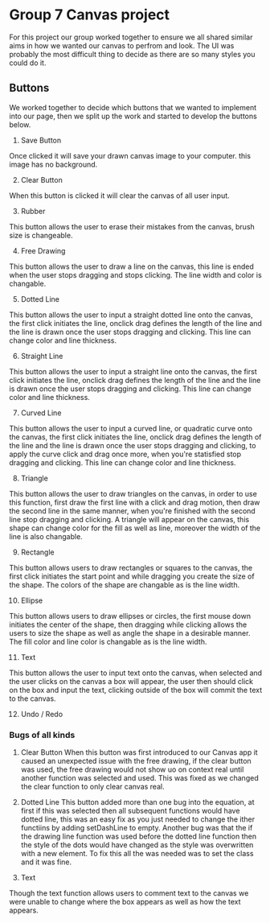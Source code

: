 # Group 7 Canvas project

For this project our group worked together to ensure we all shared similar aims in how we wanted our canvas to perfrom and look. The UI was probably the most difficult thing to decide as there are so many styles you could do it. 

## Buttons

We worked together to decide which buttons that we wanted to implement into our page, then we split up the work and started to develop the buttons below.

1. Save Button

Once clicked it will save your drawn canvas image to your computer. this image has no background.

2. Clear Button

When this button is clicked it will clear the canvas of all user input.

3. Rubber

This button allows the user to erase their mistakes from the canvas, brush size is changeable.

4. Free Drawing

This button allows the user to draw a line on the canvas, this line is ended when the user stops dragging and stops clicking. The line width and color is changable.

5. Dotted Line

This button allows the user to input a straight dotted line onto the canvas, the first click initiates the line, onclick drag defines the length of the line and the line is drawn once the user stops dragging and clicking. This line can change color and line thickness.

6. Straight Line

This button allows the user to input a straight  line onto the canvas, the first click initiates the line, onclick drag defines the length of the line and the line is drawn once the user stops dragging and clicking. This line can change color and line thickness.

7. Curved Line

This button allows the user to input a curved line, or quadratic curve onto the canvas, the first click initiates the line, onclick drag defines the length of the line and the line is drawn once the user stops dragging and clicking, to apply the curve click and drag once more, when you're statisfied stop dragging and clicking. This line can change color and line thickness.

8. Triangle

This button allows the user to draw triangles on the canvas, in order to use this function, first draw the first line with a click and drag motion, then draw the second line in the same manner, when you're finished with the second line stop dragging and clicking. A triangle will appear on the canvas, this shape can change color for the fill as well as line, moreover the width of the line is also changable.

9. Rectangle

This button allows users to draw rectangles or squares to the canvas, the first click initiates the start point and while dragging you create the size of the shape. The colors of the shape are changable as is the line width.

10. Ellipse

This button allows users to draw ellipses or circles, the first mouse down initiates the center of the shape, then dragging while clicking allows the users to size the shape as well as angle the shape in a desirable manner. The fill color and line color is changable as is the line width.

11. Text

This button allows the user to input text onto the canvas, when selected and the user clicks on the canvas a box will appear, the user then should click on the box and input the text, clicking outside of the box will commit the text to the canvas. 

12. Undo / Redo 

### Bugs of all kinds

1. Clear Button
When this button was first introduced to our Canvas app it caused an unexpected issue with the free drawing, if the clear button was used, the free drawing would not show uo on context real until another function was selected and used. This was fixed as we changed the clear function to only clear canvas real.

2. Dotted Line
This button added more than one bug into the equation, at first if this was selected then all subsequent functions would have dotted line, this was an easy fix as you just needed to change the ither functiins by adding setDashLine to empty. Another bug was that the if the drawing line function was used before the dotted line function then the style of the dots would have changed as the style was overwritten with a new element. To fix this all the was needed was to set the class and it was fine.

3. Text

Though the text function allows users to comment text to the canvas we were unable to change where the box appears as well as how the text appears.